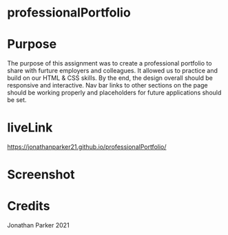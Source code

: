 # professionalPortfolio

# Purpose

The purpose of this assignment was to create a professional portfolio to share with furture employers and colleagues. It allowed us to practice and build on our HTML & CSS skills. By the end, the design overall should be responsive and interactive. Nav bar links to other sections on the page should be working properly and placeholders for future applications should be set.

# liveLink

https://jonathanparker21.github.io/professionalPortfolio/

# Screenshot



# Credits

Jonathan Parker 2021
